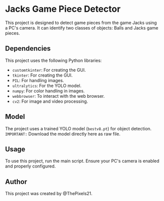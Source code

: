 # Jacks Game Piece Detector

This project is designed to detect game pieces from the game Jacks using a PC's camera. It can identify two classes of objects: Balls and Jacks game pieces.

## Dependencies

This project uses the following Python libraries:

- `customtkinter`: For creating the GUI.
- `tkinter`: For creating the GUI.
- `PIL`: For handling images.
- `ultralytics`: For the YOLO model.
- `numpy`: For color handling in images.
- `webbrowser`: To interact with the web browser.
- `cv2`: For image and video processing.

## Model

The project uses a trained YOLO model (`bestv8.pt`) for object detection.
`IMPORTANT:` Download the model directly here as raw file.

## Usage

To use this project, run the main script. Ensure your PC's camera is enabled and properly configured.

## Author

This project was created by @ThePixels21.
